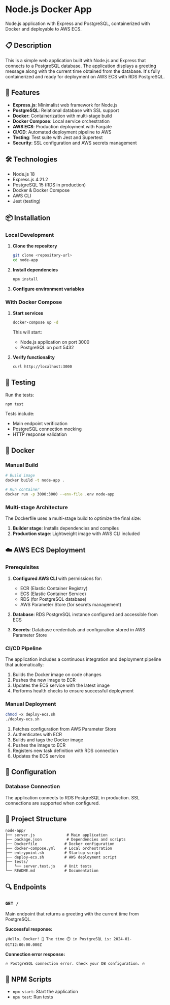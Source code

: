 # Node.js Docker App

Node.js application with Express and PostgreSQL, containerized with Docker and deployable to AWS ECS.

## 📋 Description

This is a simple web application built with Node.js and Express that connects to a PostgreSQL database. The application displays a greeting message along with the current time obtained from the database. It's fully containerized and ready for deployment on AWS ECS with RDS PostgreSQL.

## 🚀 Features

- **Express.js**: Minimalist web framework for Node.js
- **PostgreSQL**: Relational database with SSL support
- **Docker**: Containerization with multi-stage build
- **Docker Compose**: Local service orchestration
- **AWS ECS**: Production deployment with Fargate
- **CI/CD**: Automated deployment pipeline to AWS
- **Testing**: Test suite with Jest and Supertest
- **Security**: SSL configuration and AWS secrets management

## 🛠️ Technologies

- Node.js 18
- Express.js 4.21.2
- PostgreSQL 15 (RDS in production)
- Docker & Docker Compose
- AWS CLI
- Jest (testing)

## 📦 Installation

### Local Development

1. **Clone the repository**
   ```bash
   git clone <repository-url>
   cd node-app
   ```

2. **Install dependencies**
   ```bash
   npm install
   ```

3. **Configure environment variables**
   

### With Docker Compose

1. **Start services**
   ```bash
   docker-compose up -d
   ```

   This will start:
   - Node.js application on port 3000
   - PostgreSQL on port 5432

2. **Verify functionality**
   ```bash
   curl http://localhost:3000
   ```

## 🧪 Testing

Run the tests:
```bash
npm test
```

Tests include:
- Main endpoint verification
- PostgreSQL connection mocking
- HTTP response validation

## 🐳 Docker

### Manual Build

```bash
# Build image
docker build -t node-app .

# Run container
docker run -p 3000:3000 --env-file .env node-app
```

### Multi-stage Architecture

The Dockerfile uses a multi-stage build to optimize the final size:
1. **Builder stage**: Installs dependencies and compiles
2. **Production stage**: Lightweight image with AWS CLI included

## ☁️ AWS ECS Deployment

### Prerequisites

1. **Configured AWS CLI** with permissions for:
   - ECR (Elastic Container Registry)
   - ECS (Elastic Container Service)
   - RDS (for PostgreSQL database)
   - AWS Parameter Store (for secrets management)

2. **Database**: RDS PostgreSQL instance configured and accessible from ECS

3. **Secrets**: Database credentials and configuration stored in AWS Parameter Store



### CI/CD Pipeline

The application includes a continuous integration and deployment pipeline that automatically:
1. Builds the Docker image on code changes
2. Pushes the new image to ECR
3. Updates the ECS service with the latest image
4. Performs health checks to ensure successful deployment

### Manual Deployment

```bash
chmod +x deploy-ecs.sh
./deploy-ecs.sh
```
1. Fetches configuration from AWS Parameter Store
2. Authenticates with ECR
3. Builds and tags the Docker image
4. Pushes the image to ECR
5. Registers new task definition with RDS connection
6. Updates the ECS service

## 🔧 Configuration


### Database Connection

The application connects to RDS PostgreSQL in production. SSL connections are supported when configured. 

## 📁 Project Structure

```
node-app/
├── server.js              # Main application
├── package.json           # Dependencies and scripts
├── Dockerfile            # Docker configuration
├── docker-compose.yml    # Local orchestration
├── entrypoint.sh         # Startup script
├── deploy-ecs.sh         # AWS deployment script
├── tests/
│   └── server.test.js    # Unit tests
└── README.md             # Documentation
```

## 🔍 Endpoints

### `GET /`
Main endpoint that returns a greeting with the current time from PostgreSQL.

**Successful response:**
```
¡Hello, Docker! 🐳 The time ⏱️ in PostgreSQL is: 2024-01-01T12:00:00.000Z
```

**Connection error response:**
```
🔥 PostgreSQL connection error. Check your DB configuration. 🔥
```


## 📝 NPM Scripts

- `npm start`: Start the application
- `npm test`: Run tests


